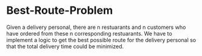 # Best-Route-Problem
Given a delivery personal, there are n restuarants and n customers who have ordered from these n corresponding restuarants. We have to implement a logic to get the best possible route for the delivery personal so that the total delivery time could be minimized.
